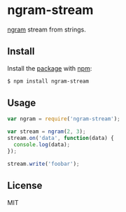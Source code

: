 # ngram-stream

[ngram](http://en.wikipedia.org/wiki/N-gram) stream from strings.

## Install

Install the [package](http://npmjs.org/package/ngram-stream) with [npm](http://npmjs.org):

```sh
$ npm install ngram-stream
```

## Usage

```js
var ngram = require('ngram-stream');

var stream = ngram(2, 3);
stream.on('data', function(data) {
  console.log(data);
});

stream.write('foobar');
```

## License

MIT
